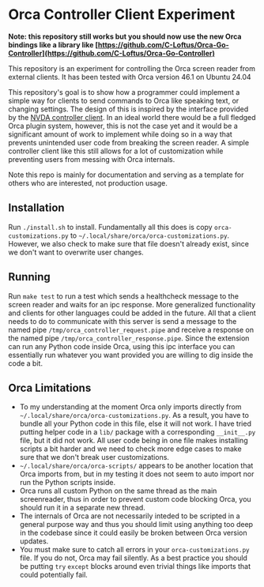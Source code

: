 # Orca Controller Client Experiment

**Note: this repository still works but you should now use the new Orca bindings like a library like [https://github.com/C-Loftus/Orca-Go-Controller](https://github.com/C-Loftus/Orca-Go-Controller)**

This repository is an experiment for controlling the Orca screen reader from external clients. It has been tested with Orca version 46.1 on Ubuntu 24.04 

This repository's goal is to show how a programmer could implement a simple way for clients to send commands to Orca like speaking text, or changing settings. The design of this is inspired by the interface provided by the [NVDA controller client](https://github.com/nvaccess/nvda/blob/master/extras/controllerClient/readme.md). In an ideal world there would be a full fledged Orca plugin system, however, this is not the case yet and it would be a significant amount of work to implement while doing so in a way that prevents unintended user code from breaking the screen reader. A simple controller client like this still allows for a lot of customization while preventing users from messing with Orca internals.

Note this repo is mainly for documentation and serving as a template for others who are interested, not production usage.

## Installation

Run `./install.sh` to install. Fundamentally all this does is copy `orca-customizations.py` to `~/.local/share/orca/orca-customizations.py`. However, we also check to make sure that file doesn't already exist, since we don't want to overwrite user changes. 

## Running

Run `make test` to run a test which sends a healthcheck message to the screen reader and waits for an ipc response. More generalized functionality and clients for other languages could be added in the future. All that a client needs to do to communicate with this server is send a message to the named pipe `/tmp/orca_controller_request.pipe` and receive a response on the named pipe `/tmp/orca_controller_response.pipe`. Since the extension can run any Python code inside Orca, using this ipc interface you can essentially run whatever you want provided you are willing to dig inside the code a bit. 

## Orca Limitations

- To my understanding at the moment Orca only imports directly from `~/.local/share/orca/orca-customizations.py`. As a result, you have to bundle all your Python code in this file, else it will not work. I have tried putting helper code in a `lib/` package with a corresponding `__init__.py` file, but it did not work. All user code being in one file makes installing scripts a bit harder and we need to check more edge cases to make sure that we don't break user customizations.
- `~/.local/share/orca/orca-scripts/` appears to be another location that Orca imports from, but in my testing it does not seem to auto import nor run the Python scripts inside. 
- Orca runs all custom Python on the same thread as the main screenreader, thus in order to prevent custom code blocking Orca, you should run it in a separate new thread.
- The internals of Orca are not necessarily inteded to be scripted in a general purpose way and thus you should limit using anything too deep in the codebase since it could easily be broken between Orca version updates.
- You must make sure to catch all errors in your `orca-customizations.py` file. If you do not, Orca may fail silently. As a best practice you should be putting `try` `except` blocks around even trivial things like imports that could potentially fail.
